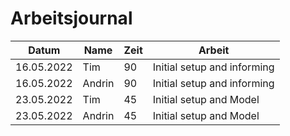 # Arbeitsjournal

| Datum      | Name   | Zeit | Arbeit                      |
| ---------- | ------ | ---- | --------------------------- |
| 16.05.2022 | Tim    | 90   | Initial setup and informing |
| 16.05.2022 | Andrin | 90   | Initial setup and informing |
| 23.05.2022 | Tim    | 45   | Initial setup and Model     |
| 23.05.2022 | Andrin | 45   | Initial setup and Model     |
